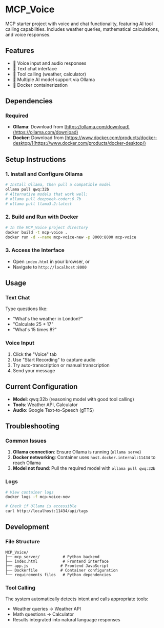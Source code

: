 # MCP_Voice

MCP starter project with voice and chat functionality, featuring AI tool calling capabilities. Includes weather queries, mathematical calculations, and voice responses.

## Features
- 🎤 Voice input and audio responses
- 💬 Text chat interface
- 🔧 Tool calling (weather, calculator)
- 🤖 Multiple AI model support via Ollama
- 🐳 Docker containerization

## Dependencies

### Required
- **Ollama**: Download from [https://ollama.com/download](https://ollama.com/download)
- **Docker**: Download from [https://www.docker.com/products/docker-desktop/](https://www.docker.com/products/docker-desktop/)

## Setup Instructions

### 1. Install and Configure Ollama
```bash
# Install Ollama, then pull a compatible model
ollama pull qwq:32b
# Alternative models that work well:
# ollama pull deepseek-coder:6.7b
# ollama pull llama3.2:latest
```

### 2. Build and Run with Docker
```bash
# In the MCP_Voice project directory
docker build -t mcp-voice .
docker run -d --name mcp-voice-new -p 8000:8000 mcp-voice
```

### 3. Access the Interface
- Open `index.html` in your browser, or
- Navigate to `http://localhost:8000`

## Usage

### Text Chat
Type questions like:
- "What's the weather in London?"
- "Calculate 25 + 17"
- "What's 15 times 8?"

### Voice Input
1. Click the "Voice" tab
2. Use "Start Recording" to capture audio
3. Try auto-transcription or manual transcription
4. Send your message

## Current Configuration
- **Model**: qwq:32b (reasoning model with good tool calling)
- **Tools**: Weather API, Calculator
- **Audio**: Google Text-to-Speech (gTTS)

## Troubleshooting

### Common Issues
1. **Ollama connection**: Ensure Ollama is running (`ollama serve`)
2. **Docker networking**: Container uses `host.docker.internal:11434` to reach Ollama
3. **Model not found**: Pull the required model with `ollama pull qwq:32b`

### Logs
```bash
# View container logs
docker logs -f mcp-voice-new

# Check if Ollama is accessible
curl http://localhost:11434/api/tags
```

## Development

### File Structure
```
MCP_Voice/
├── mcp_server/          # Python backend
├── index.html           # Frontend interface
├── app.js              # Frontend JavaScript
├── Dockerfile          # Container configuration
└── requirements files   # Python dependencies
```

### Tool Calling
The system automatically detects intent and calls appropriate tools:
- Weather queries → Weather API
- Math questions → Calculator
- Results integrated into natural language responses
